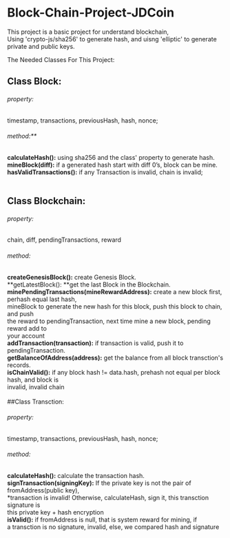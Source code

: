 # Block-Chain-Project-JDCoin
This project is a basic project for understand blockchain, <br />
Using 'crypto-js/sha256' to generate hash, and uisng 'elliptic' to generate private and public keys.<br />

 The Needed Classes For This Project: <br />

## Class Block:<br />
###### property:<br />
timestamp, transactions, previousHash, hash, nonce; <br />
###### method:**<br />
 **calculateHash():** using sha256 and the class' property to generate hash. <br />
 **mineBlock(diff):** if a generated hash start with diff 0’s, block can be mine. <br />
 **hasValidTransactions():** if any Transaction is invalid, chain is invalid; <br />
 <br />
 ## Class Blockchain:<br />
 ###### property: <br/>
 chain, diff, pendingTransactions, reward
 ###### method:<br />
 **createGenesisBlock():** create Genesis Block. <br />
 **getLatestBlock(): **get the last Block in the Blockchain. <br /> 
 **minePendingTransactions(mineRewardAddress):** create a new block first, perhash equal last hash, <br/>
 mineBlock to generate the new hash for this block, push this block to chain, and push <br/>
 the reward to pendingTransaction, next time mine a new block,  pending reward add to <br />
 your account<br />
 **addTransaction(transaction):** if transaction is valid, push it to pendingTransaction. <br />
 **getBalanceOfAddress(address):** get the balance from all block transction's records. <br />
 **isChainValid():** if any block hash != data.hash, prehash not equal per block hash, and block is <br />
 invalid, invalid chain <br />
 <br />
 ##Class Transction:<br />
  ###### property: <br/>
  timestamp, transactions, previousHash, hash, nonce; <br />
 ###### method:<br />
 **calculateHash():** calculate the transaction hash. <br />
 **signTransaction(signingKey):** If the private key is not the pair of fromAddress(public key), <br /> 
 *transaction is invalid! Otherwise, calculateHash, sign it, this transction signature is  <br />
 this private key + hash encryption<br />
 **isValid():** if fromAddress is null, that is system reward for mining, if <br/>
 a transction is no signature, invalid, else, we compared hash and signature <br />
   